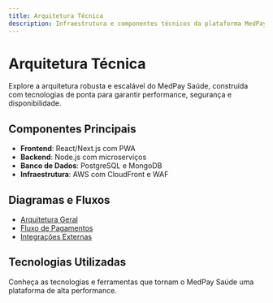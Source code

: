 ```yaml
---
title: Arquitetura Técnica
description: Infraestrutura e componentes técnicos da plataforma MedPay Saúde
---
```


# Arquitetura Técnica

Explore a arquitetura robusta e escalável do MedPay Saúde, construída com tecnologias de ponta para garantir performance, segurança e disponibilidade.

## Componentes Principais

- **Frontend**: React/Next.js com PWA
- **Backend**: Node.js com microserviços
- **Banco de Dados**: PostgreSQL e MongoDB
- **Infraestrutura**: AWS com CloudFront e WAF

## Diagramas e Fluxos

- [Arquitetura Geral](/4.arquitetura/geral)
- [Fluxo de Pagamentos](/4.arquitetura/pagamentos)
- [Integrações Externas](/4.arquitetura/integracoes)

## Tecnologias Utilizadas

Conheça as tecnologias e ferramentas que tornam o MedPay Saúde uma plataforma de alta performance.